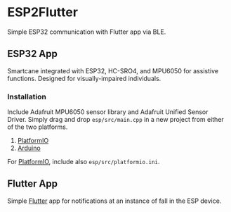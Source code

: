 # ESP2Flutter

Simple ESP32 communication with Flutter app via BLE.

## ESP32 App
Smartcane integrated with ESP32, HC-SRO4, and MPU6050 for assistive functions. Designed for visually-impaired individuals.

### Installation
Include Adafruit MPU6050 sensor library and Adafruit Unified Sensor Driver. Simply drag and drop `esp/src/main.cpp` in a new project from either of the two platforms.
1. [PlatformIO]
2. [Arduino]

For [PlatformIO], include also `esp/src/platformio.ini`. 


## Flutter App

Simple [Flutter] app for notifications at an instance of fall in the ESP device.



[PlatformIO]: https://platformio.org/
[Arduino]: https://www.arduino.cc/
[Flutter]: https://flutter.dev/